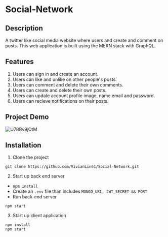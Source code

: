 # Social-Network

## Description

A twitter like social media website where users and create and comment on posts. This web application is built using the MERN stack with GraphQL.

## Features

1. Users can sign in and create an account.
2. Users can like and unlike on other people's posts.
3. Users can comment and delete their own comments.
4. Users can create and delete their own posts.
5. Users can update account profile image, name email and password.
6. Users can recieve notifications on their posts.

## Project Demo

![U7BBv9jOtM](https://user-images.githubusercontent.com/33815743/124297165-c712b980-db28-11eb-95f6-ca42a5061652.gif)


## Installation

1. Clone the project

```
git clone https://github.com/VivianLin61/Social-Network.git
```

2. Start up back end server

- `npm install`
- Create an `.env` file than includes `MONGO_URI, JWT_SECRET && PORT`
- Run back-end server

```
npm start
```

3. Start up client application

```cd client
npm install
npm start
```
